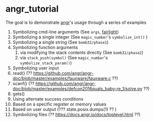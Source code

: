 # angr_tutorial
The goal is to demonstrate [angr](https://github.com/angr/angr)'s usage through a series of examples

1. Symbolizing cmd-line arguments (See `args`, [fairlight](https://github.com/angr/angr-doc/tree/master/examples/securityfest_fairlight))
2. Symbolizing a single integer (See `magic_number`'s `symbolize_int()` )
2. Symbolizing a single string (See `bomb32/phase1`)
3. Symbolizing function arguments
    1. via modifying the stack contents directly (See `bomb32/phase2`)
    2. via `stack_push(symbol)` (See `magic_number`'s `symbolize_stack_param()`)
4. Symbolizing user input
  1. read() (?? https://github.com/angr/angr-doc/blob/master/examples/fauxware/fauxware.c ??)
  2. scanf() (?? https://github.com/angr/angr-doc/blob/master/examples/defcon2016quals_baby-re_1/solve.py ??)
  3. gets()
5. Using alternate success conditions
  1. Based on a specific register or memory values
  2. Based on user output (??? state.posix.dumps(1) ?? )
6. Symbolizing files (?? https://docs.angr.io/docs/toplevel.html ??)
